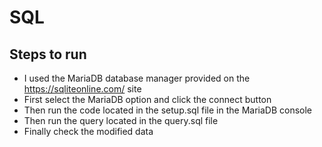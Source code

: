 # SQL

## Steps to run

- I used the MariaDB database manager provided on the https://sqliteonline.com/ site
- First select the MariaDB option and click the connect button
- Then run the code located in the setup.sql file in the MariaDB console
- Then run the query located in the query.sql file
- Finally check the modified data
